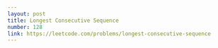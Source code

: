 ```yaml
---
layout: post
title: Longest Consecutive Sequence
number: 128
link: https://leetcode.com/problems/longest-consecutive-sequence
---
```


